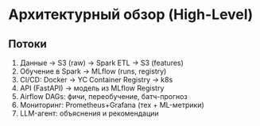 <!-- /docs/02_arch_overview.md -->
# Архитектурный обзор (High-Level)

## Потоки
1) Данные → S3 (raw) → Spark ETL → S3 (features)
2) Обучение в Spark → MLflow (runs, registry)
3) CI/CD: Docker → YC Container Registry → k8s
4) API (FastAPI) → модель из MLflow Registry
5) Airflow DAGs: фичи, переобучение, батч-прогноз
6) Мониторинг: Prometheus+Grafana (тех + ML-метрики)
7) LLM-агент: объяснения и рекомендации
